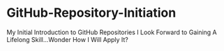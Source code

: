 # GitHub-Repository-Initiation
My Initial Introduction to GitHub Repositories
I Look Forward to Gaining A Lifelong Skill...Wonder How I Will Apply It?   

